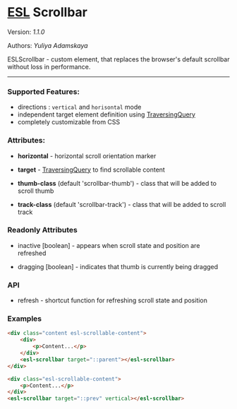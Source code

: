# [ESL](../../../) Scrollbar

Version: *1.1.0*

Authors: *Yuliya Adamskaya*

<a name="intro"></a>

ESLScrollbar - custom element, that replaces the browser's default scrollbar without loss in performance.
 
--- 
 
### Supported Features:
- directions : `vertical` and `horisontal` mode
- independent target element definition using [TraversingQuery](./../esl-traversing-query/README.md)
- completely customizable from CSS

### Attributes:

- **horizontal** - horizontal scroll orientation marker

- **target** - [TraversingQuery](./../esl-traversing-query/README.md) to find scrollable content

- **thumb-class** (default 'scrollbar-thumb') - class that will be added to scroll thumb

- **track-class** (default 'scrollbar-track') - class that will be added to scroll track

### Readonly Attributes
- inactive \[boolean] - appears when scroll state and position are refreshed
  
- dragging \[boolean] - indicates that thumb is currently being dragged

### API
- refresh - shortcut function for refreshing scroll state and position

### Examples
```html
<div class="content esl-scrollable-content">
    <div>
        <p>Content...</p>
    </div>
    <esl-scrollbar target="::parent"></esl-scrollbar>
</div>
```
```html
<div class="esl-scrollable-content">
    <p>Content...</p>
</div>
<esl-scrollbar target="::prev" vertical></esl-scrollbar>
```
